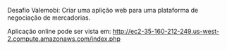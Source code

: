 Desafio Valemobi: Criar uma aplição web para uma plataforma de negociação de mercadorias. 

Aplicação online pode ser vista em: http://ec2-35-160-212-249.us-west-2.compute.amazonaws.com/index.php
